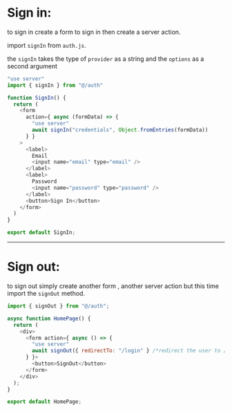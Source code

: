 # Sign in:

to sign in create a form to sign in then create a server action.

import `signIn` from `auth.js`.

the `signIn` takes the type of `provider` as a string and the `options` as a second argument

```javascript
"use server"
import { signIn } from "@/auth"

function SignIn() {
  return (
    <form
      action={ async (formData) => {
        "use server"
        await signIn("credentials", Object.fromEntries(formData))
      } }
    >
      <label>
        Email
        <input name="email" type="email" />
      </label>
      <label>
        Password
        <input name="password" type="password" />
      </label>
      <button>Sign In</button>
    </form>
  )
}

export default SignIn;
```

---

# Sign out:

to sign out simply create another form , another server action but this time import the `signOut` method.

```javascript
import { signOut } from "@/auth";

async function HomePage() {
  return (
    <div>
      <form action={ async () => {
        "use server"
        await signOut({ redirectTo: "/login" } /*redirect the user to /login after successfully signing out*/)
      } }>
        <button>SignOut</button>
      </form>
    </div>
  );
}

export default HomePage;
```
